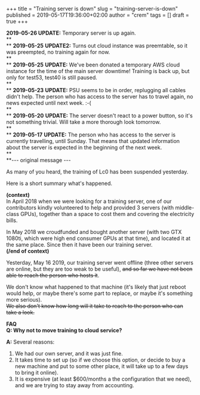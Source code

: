 +++
title = "Training server is down"
slug = "training-server-is-down"
published = 2019-05-17T19:36:00+02:00
author = "crem"
tags = []
draft = true
+++

**2019-05-26 UPDATE:** Temporary server is up again.  
 **  
** **2019-05-25** **UPDATE2:** Turns out cloud instance was preemtable, so it
was preempted, no training again for now.  
 **  
** **2019-05-25** **UPDATE:** We've been donated a temporary AWS cloud
instance for the time of the main server downtime! Training is back up, but
only for test53, test40 is still paused.  
 **  
** **2019-05-23** **UPDATE:** PSU seems to be in order, replugging all cables
didn't help. The person who has access to the server has to travel again, no
news expected until next week. :-(  
 **  
** **2019-05-20** **UPDATE:** The server doesn't react to a power button, so
it's not something trivial. Will take a more thorough look tomorrow.  
 **  
** **2019-05-17** **UPDATE:** The person who has access to the server is
currently travelling, until Sunday. That means that updated information about
the server is expected in the beginning of the next week.  
 **  
**\--- original message ---  
  
As many of you heard, the training of Lc0 has been suspended yesterday.  
  
Here is a short summary what's happened.  
  
 **(context)**  
In April 2018 when we were looking for a training server, one of our
contributors kindly volunteered to help and provided 3 servers (with middle-
class GPUs), together than a space to cost them and covering the electricity
bills.  
  
In May 2018 we croudfunded and bought another server (with two GTX 1080ti,
which were high end consumer GPUs at that time), and located it at the same
place. Since then it have been our training server.  
 **(/end of context)**  
  
Yesterday, May 16 2019, our training server went offline (three other servers
are online, but they are too weak to be useful), ~~and so far we have not been
able to reach the person who hosts it~~.  
  
We don't know what happened to that machine (it's likely that just reboot
would help, or maybe there's some part to replace, or maybe it's something
more serious).  
 ~~We also don't know how long will it take to reach to the person who can
take a look.~~  
  
  
 **FAQ**  
 **Q: Why not to move training to cloud service?**  
  
 **A:** Several reasons:  
  

  1. We had our own server, and it was just fine.
  2. It takes time to set up (so if we choose this option, or decide to buy a new machine and put to some other place, it will take up to a few days to bring it online).
  3. It is expensive (at least $600/months a the configuration that we need), and we are trying to stay away from accounting.
